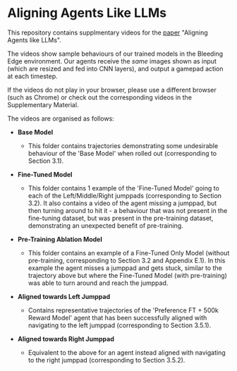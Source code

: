 # Aligning Agents Like LLMs
This repository contains supplmentary videos for the [paper](https://arxiv.org/abs/2406.04208) "Aligning Agents like LLMs".

The videos show sample behaviours of our trained models in the Bleeding Edge environment. Our agents receive the *same* images shown as input (which are resized and fed into CNN layers), and output a gamepad action at each timestep.

If the videos do not play in your browser, please use a different browser (such as Chrome) or check out the corresponding videos in the Supplementary Material.

The videos are organised as follows:

- **Base Model**

  - This folder contains trajectories demonstrating some undesirable behaviour of the 'Base Model' when rolled out (corresponding to Section 3.1).

- **Fine-Tuned Model**
  - This folder contains 1 example of the 'Fine-Tuned Model' going to each of the Left/Middle/Right jumppads (corresponding to Section 3.2). It also contains a video of the agent missing a jumppad, but then turning around to hit it - a behaviour that was not present in the fine-tuning dataset, but was present in the pre-training dataset, demonstrating an unexpected benefit of pre-training.

- **Pre-Training Ablation Model**

  - This folder contains an example of a Fine-Tuned Only Model (without pre-training, corresponding to Section 3.2 and Appendix E.1). In this example the agent misses a jumppad and gets stuck, similar to the trajectory above but where the Fine-Tuned Model (with pre-training) was able to turn around and reach the jumppad.

- **Aligned towards Left Jumppad**

  - Contains representative trajectories of the 'Preference FT + 500k Reward Model' agent that has been successfully aligned with navigating to the left jumppad (corresponding to Section 3.5.1).

- **Aligned towards Right Jumppad**

  - Equivalent to the above for an agent instead aligned with navigating to the right jumppad (corresponding to Section 3.5.2).
